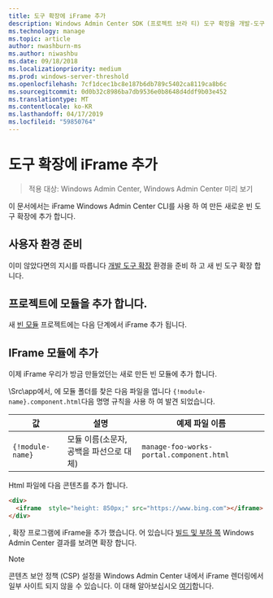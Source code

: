 ```yaml
---
title: 도구 확장에 iFrame 추가
description: Windows Admin Center SDK (프로젝트 브라 티) 도구 확장을 개발-도구 확장에 iFrame을 추가 합니다.
ms.technology: manage
ms.topic: article
author: nwashburn-ms
ms.author: niwashbu
ms.date: 09/18/2018
ms.localizationpriority: medium
ms.prod: windows-server-threshold
ms.openlocfilehash: 7cf1dcec1bc8e187b6db789c5402ca8119ca8b6c
ms.sourcegitcommit: 0d0b32c8986ba7db9536e0b8648d4ddf9b03e452
ms.translationtype: MT
ms.contentlocale: ko-KR
ms.lasthandoff: 04/17/2019
ms.locfileid: "59850764"
---
```

# <a name="add-an-iframe-to-a-tool-extension"></a>도구 확장에 iFrame 추가

>적용 대상: Windows Admin Center, Windows Admin Center 미리 보기

이 문서에서는 iFrame Windows Admin Center CLI를 사용 하 여 만든 새로운 빈 도구 확장에 추가 합니다.

## <a name="prepare-your-environment"></a>사용자 환경 준비 ##

이미 않았다면의 지시를 따릅니다 [개발 도구 확장](..\develop-tool.md) 환경을 준비 하 고 새 빈 도구 확장 합니다.

## <a name="add-a-module-to-your-project"></a>프로젝트에 모듈을 추가 합니다. ##

새 [빈 모듈](add-module.md) 프로젝트에는 다음 단계에서 iFrame 추가 됩니다.  

## <a name="add-an-iframe-to-your-module"></a>IFrame 모듈에 추가 ##

이제 iFrame 우리가 방금 만들었던는 새로 만든 빈 모듈에 추가 합니다.

\Src\app에서\, 에 모듈 폴더를 찾은 다음 파일을 엽니다 ```{!module-name}.component.html```다음 명명 규칙을 사용 하 여 발견 되었습니다.

| 값 | 설명 | 예제 파일 이름 |
| ----- | ----------- | ------- |
| ```{!module-name}``` | 모듈 이름(소문자, 공백을 파선으로 대체) | ```manage-foo-works-portal.component.html``` |
    
Html 파일에 다음 콘텐츠를 추가 합니다.

``` html
<div>
  <iframe  style="height: 850px;" src="https://www.bing.com"></iframe>
</div>
```

, 확장 프로그램에 iFrame을 추가 했습니다.  어 있습니다 [빌드 및 부하 쪽](..\develop-tool.md#build-and-side-load-your-extension) Windows Admin Center 결과를 보려면 확장 합니다.

> [!Note]
> 콘텐츠 보안 정책 (CSP) 설정을 Windows Admin Center 내에서 iFrame 렌더링에서 일부 사이트 되지 않을 수 있습니다. 이 대해 알아보십시오 [여기](https://content-security-policy.com/)합니다. 

